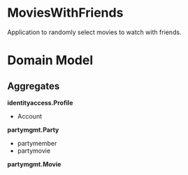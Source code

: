 # MoviesWithFriends

Application to randomly select movies to watch with friends.

# Domain Model

## Aggregates

**identityaccess.Profile**

- Account

**partymgmt.Party**

- partymember
- partymovie

**partymgmt.Movie**
